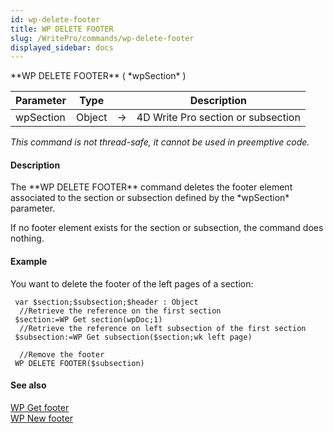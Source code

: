 ```yaml
---
id: wp-delete-footer
title: WP DELETE FOOTER
slug: /WritePro/commands/wp-delete-footer
displayed_sidebar: docs
---
```


<!--REF #_command_.WP DELETE FOOTER.Syntax-->**WP DELETE FOOTER** ( *wpSection* )<!-- END REF-->
<!--REF #_command_.WP DELETE FOOTER.Params-->
| Parameter | Type |  | Description |
| --- | --- | --- | --- |
| wpSection | Object | &#8594;  | 4D Write Pro section or subsection |

<!-- END REF-->

*This command is not thread-safe, it cannot be used in preemptive code.*


#### Description 

<!--REF #_command_.WP DELETE FOOTER.Summary-->The **WP DELETE FOOTER** command deletes the footer element associated to the section or subsection defined by the *wpSection* parameter.<!-- END REF--> 

If no footer element exists for the section or subsection, the command does nothing. 

#### Example 

You want to delete the footer of the left pages of a section:

```4d
 var $section;$subsection;$header : Object
  //Retrieve the reference on the first section
 $section:=WP Get section(wpDoc;1)
  //Retrieve the reference on left subsection of the first section
 $subsection:=WP Get subsection($section;wk left page)
 
  //Remove the footer
 WP DELETE FOOTER($subsection)
```

#### See also 

[WP Get footer](wp-get-footer.md)  
[WP New footer](wp-new-footer.md)  